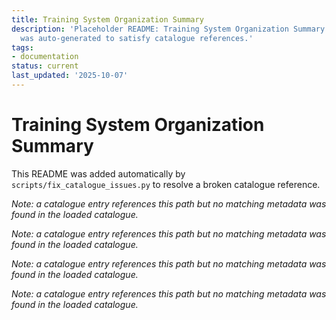 ```yaml
---
title: Training System Organization Summary
description: 'Placeholder README: Training System Organization Summary. This file
  was auto-generated to satisfy catalogue references.'
tags:
- documentation
status: current
last_updated: '2025-10-07'
---
```


# Training System Organization Summary

This README was added automatically by `scripts/fix_catalogue_issues.py` to resolve a broken catalogue reference.


*Note: a catalogue entry references this path but no matching metadata was found in the loaded catalogue.*



*Note: a catalogue entry references this path but no matching metadata was found in the loaded catalogue.*



*Note: a catalogue entry references this path but no matching metadata was found in the loaded catalogue.*



*Note: a catalogue entry references this path but no matching metadata was found in the loaded catalogue.*
